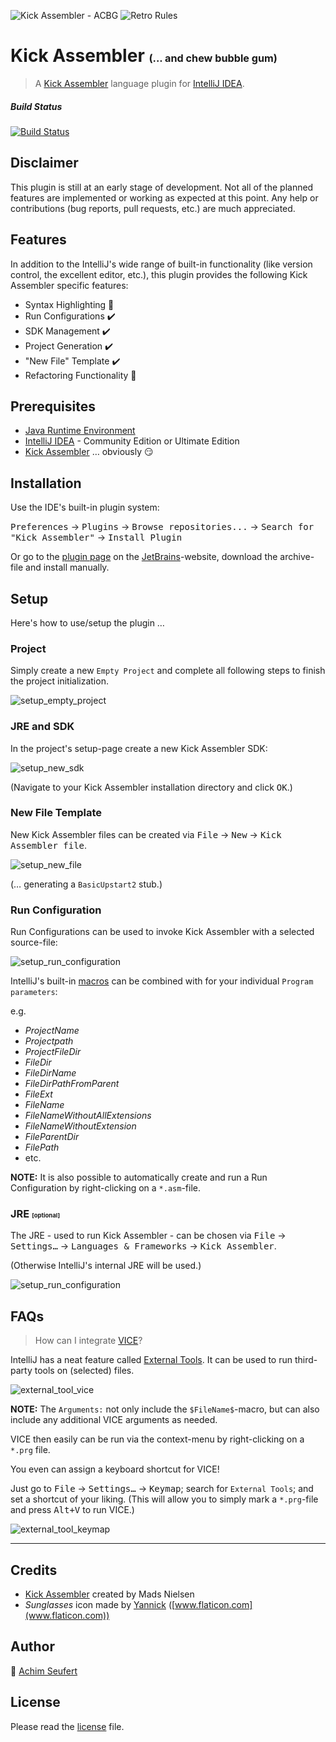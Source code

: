 ![Kick Assembler - ACBG](/src/main/resources/icons/icon_64x64.png?raw=true) ![Retro Rules](/src/main/resources/retro_rules_564x64.png?raw=true)

# Kick Assembler <small><small><small>(... and chew bubble gum)</small></small></small>
> A [Kick Assembler](http://theweb.dk/KickAssembler) language plugin for [IntelliJ IDEA](https://www.jetbrains.com/idea/).

##### Build Status
[![Build Status](https://travis-ci.org/4ch1m/kick-assembler-acbg.svg?branch=master)](https://travis-ci.org/4ch1m/ChangelistOrganizer)

## Disclaimer

This plugin is still at an early stage of development.
Not all of the planned features are implemented or working as expected at this point.
Any help or contributions (bug reports, pull requests, etc.) are much appreciated. 

## Features

In addition to the IntelliJ's wide range of built-in functionality (like version control, the excellent editor, etc.), this plugin provides the following Kick Assembler specific features:

* Syntax Highlighting :wrench:
* Run Configurations :heavy_check_mark:
* SDK Management :heavy_check_mark:
* Project Generation :heavy_check_mark:
* "New File" Template :heavy_check_mark:
* Refactoring Functionality :construction:

## Prerequisites
* [Java Runtime Environment](https://www.java.com/en/download/)
* [IntelliJ IDEA](https://www.jetbrains.com/idea/download) - Community Edition or Ultimate Edition
* [Kick Assembler](http://theweb.dk/KickAssembler) &hellip; obviously :smirk:

## Installation
Use the IDE's built-in plugin system:

<kbd>Preferences</kbd> &rarr; <kbd>Plugins</kbd> &rarr; <kbd>Browse repositories...</kbd> &rarr; <kbd>Search for "Kick Assembler"</kbd> &rarr; <kbd>Install Plugin</kbd>

Or go to the [plugin page](https://plugins.jetbrains.com/plugin/___?pr=idea) on the [JetBrains](https://www.jetbrains.com)-website, download the archive-file and install manually.

## Setup

Here's how to use/setup the plugin &hellip;

### Project

Simply create a new `Empty Project` and complete all following steps to finish the project initialization.

![setup_empty_project](/screenshots/setup_empty_project.png?raw=true)

### JRE and SDK

In the project's setup-page create a new Kick Assembler SDK:

![setup_new_sdk](/screenshots/setup_new_sdk.png?raw=true)

(Navigate to your Kick Assembler installation directory and click <kbd>OK</kbd>.)

### New File Template

New Kick Assembler files can be created via <kbd>File</kbd> &rarr; <kbd>New</kbd> &rarr; <kbd>Kick Assembler file</kbd>.

![setup_new_file](/screenshots/setup_new_file.png?raw=true)

(&hellip; generating a `BasicUpstart2` stub.)

### Run Configuration

Run Configurations can be used to invoke Kick Assembler with a selected source-file:

![setup_run_configuration](/screenshots/setup_run_configuration.png?raw=true)

IntelliJ's built-in [macros](https://github.com/JetBrains/intellij-community/tree/master/platform/lang-impl/src/com/intellij/ide/macro) can be combined with for your individual `Program parameters`: 

e.g.

* $ProjectName$
* $Projectpath$
* $ProjectFileDir$
* $FileDir$
* $FileDirName$
* $FileDirPathFromParent$
* $FileExt$
* $FileName$
* $FileNameWithoutAllExtensions$
* $FileNameWithoutExtension$
* $FileParentDir$
* $FilePath$
* etc.

<strong>NOTE:</strong> It is also possible to automatically create and run a Run Configuration by right-clicking on a `*.asm`-file.

### JRE <small><small><small>[optional]</small></small></small>

The JRE - used to run Kick Assembler - can be chosen via <kbd>File</kbd> &rarr; <kbd>Settings&hellip;</kbd> &rarr; <kbd>Languages &amp; Frameworks</kbd> &rarr; <kbd>Kick Assembler</kbd>.

(Otherwise IntelliJ's internal JRE will be used.)

![setup_run_configuration](/screenshots/setup_jre.png?raw=true)

## FAQs

> How can I integrate [VICE](http://vice-emu.sourceforge.net/)?

IntelliJ has a neat feature called  [External Tools](https://www.jetbrains.com/help/idea/settings-tools-external-tools.html). It can be used to run third-party tools on (selected) files.

![external_tool_vice](/screenshots/external_tool_vice.png?raw=true)

<strong>NOTE:</strong> The `Arguments:` not only include the `$FileName$`-macro, but can also include any additional VICE arguments as needed.

VICE then easily can be run via the context-menu by right-clicking on a `*.prg` file.

You even can assign a keyboard shortcut for VICE!

Just go to <kbd>File</kbd> &rarr; <kbd>Settings&hellip;</kbd> &rarr; <kbd>Keymap</kbd>; search for `External Tools`; and set a shortcut of your liking. (This will allow you to simply mark a `*.prg`-file and press <kbd>Alt+V</kbd> to run VICE.)

![external_tool_keymap](/screenshots/external_tool_keymap.png?raw=true)

---

## Credits

* [Kick Assembler](http://theweb.dk/KickAssembler) created by Mads Nielsen
* _Sunglasses_ icon made by [Yannick](https://www.flaticon.com/authors/yannick) ([www.flaticon.com](www.flaticon.com)) 

## Author

:email: [Achim Seufert](mailto:kickassembler-acbg@achimonline.de)

## License

Please read the [license](license) file.
